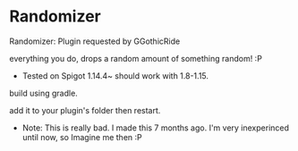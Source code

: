 # Randomizer
Randomizer: Plugin requested by GGothicRide

everything you do, drops a random amount of something random! :P

- Tested on Spigot 1.14.4~ should work with 1.8-1.15.

build using gradle.

add it to your plugin's folder then restart.


- Note: This is really bad. I made this 7 months ago. I'm very inexperinced until now, so Imagine me then :P
